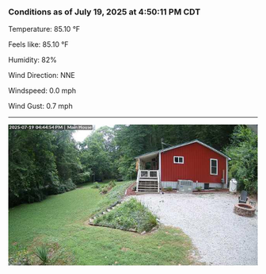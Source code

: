 ### Conditions as of July 19, 2025 at 4:50:11 PM CDT 

Temperature: 85.10 &deg;F

Feels like: 85.10 &deg;F

Humidity: 82%

Wind Direction: NNE

Windspeed: 0.0 mph

Wind Gust: 0.7 mph

---

<img src="./images/latest.jpeg"/>

